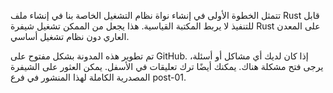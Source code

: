تتمثل الخطوة الأولى في إنشاء نواة نظام التشغيل الخاصة بنا في إنشاء ملف Rust قابل للتنفيذ لا يربط المكتبة القياسية. هذا يجعل من الممكن تشغيل شيفرة Rust على المعدن العاري دون نظام تشغيل أساسي.

تم تطوير هذه المدونة بشكل مفتوح على GitHub. إذا كان لديك أي مشاكل أو أسئلة، يرجى فتح مشكلة هناك. يمكنك أيضًا ترك تعليقات في الأسفل. يمكن العثور على الشيفرة المصدرية الكاملة لهذا المنشور في فرع post-01.
